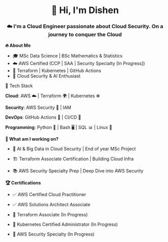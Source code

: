 <h1 align="center"> 👋 Hi, I'm Dishen </h1>
<h3 align="center"> ☁️ I'm a Cloud Engineer passionate about Cloud Security. On a journey to conquer the Cloud </h2>

**🔥 About Me**
- 🎓 MSc Data Science | BSc Mathematics & Statistics
- ☁️ AWS Certified (CCP | SAA | Security Specialty [In Progress])
- 🔧 Terraform | Kubernetes | GitHub Actions
- 🔐 Cloud Security & AI Enthusiast

🔧 Tech Stack

**Cloud**: AWS ☁️ | Terraform 🌍 | Kubernetes ☸️

**Security**: AWS Security 🔐  | IAM

**DevOps**: GitHub Actions 🤖 | CI/CD 🚀

**Programming**: Python 🐍 | Bash 🖥️ | SQL 📊 | Linux 🤖

**📌 What am I working on?**

- 🧠 AI & Big Data in Cloud Security | End of year MSc Project

- 🏗 Terraform Associate Certification | Building Cloud Infra

- 📚 AWS Security Specialty Prep | Deep Dive into AWS Security


**🏆 Certifications**

- ✅ AWS Certified Cloud Practitioner

- ✅ AWS Solutions Architect Associate

- 🔄 Terraform Associate (In Progress)

- 🔄 Kubernetes Certified Administrator (In Progress)

- 🔄 AWS Security Specialty (In Progress)


<!--
**19-Dee/19-Dee** is a ✨ _special_ ✨ repository because its `README.md` (this file) appears on your GitHub profile.

Here are some ideas to get you started:

- 🔭 I’m currently working on ...
- 🌱 I’m currently learning ...
- 👯 I’m looking to collaborate on ...
- 🤔 I’m looking for help with ...
- 💬 Ask me about ...
- 📫 How to reach me: ...
- 😄 Pronouns: ...
- ⚡ Fun fact: ...
-->
